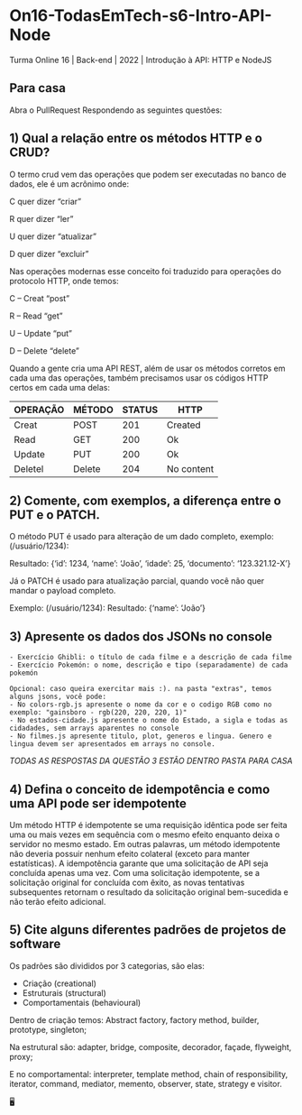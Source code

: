 # On16-TodasEmTech-s6-Intro-API-Node
Turma Online 16 | Back-end | 2022 | Introdução à API:
HTTP e NodeJS

## Para casa
Abra o PullRequest Respondendo as seguintes questões:

## 1) Qual a relação entre os métodos HTTP e o CRUD?

O termo crud vem das operações que podem ser executadas no banco de dados, ele é um acrônimo onde:

C quer dizer “criar”

R quer dizer “ler”

U quer dizer “atualizar”

D quer dizer “excluir”


Nas operações modernas esse conceito foi traduzido para operações do protocolo HTTP, onde temos:

C – Creat “post”

R – Read “get”

U – Update “put”

D – Delete “delete”

Quando a gente cria uma API REST, além de usar os métodos corretos em cada uma das operações, também precisamos usar os códigos HTTP certos em cada uma delas:

| OPERAÇÃO | MÉTODO | STATUS | HTTP | 
| --- | --- | --- | --- | 
| Creat | POST | 201 | Created |
| Read | GET | 200 | Ok |
| Update | PUT | 200 | Ok |
| Deletel | Delete | 204 | No content




## 2) Comente, com exemplos, a diferença entre o PUT e o PATCH.

O método PUT é usado para alteração de um dado completo, exemplo: 
(/usuário/1234):

Resultado: {‘id’: 1234, ‘name’: ‘João’, ‘idade’: 25, ‘documento’: ‘123.321.12-X’}

Já o PATCH é usado para atualização parcial, quando você não quer mandar o payload completo.

Exemplo: (/usuário/1234):
Resultado: {‘name’: ‘João’}




## 3) Apresente os dados dos JSONs no console
    - Exercício Ghibli: o título de cada filme e a descrição de cada filme
    - Exercício Pokemón: o nome, descrição e tipo (separadamente) de cada pokemón

    Opcional: caso queira exercitar mais :). na pasta "extras", temos alguns jsons, você pode:
    - No colors-rgb.js apresente o nome da cor e o codigo RGB como no exemplo: "gainsboro - rgb(220, 220, 220, 1)"
    - No estados-cidade.js apresente o nome do Estado, a sigla e todas as cidadades, sem arrays aparentes no console
    - No filmes.js apresente titulo, plot, generos e lingua. Genero e lingua devem ser apresentados em arrays no console.
*TODAS AS RESPOSTAS DA QUESTÃO 3 ESTÃO DENTRO PASTA PARA CASA*

## 4) Defina o conceito de idempotência e como uma API pode ser idempotente

Um método HTTP é idempotente se uma requisição idêntica pode ser feita uma ou mais vezes em sequência com o mesmo efeito enquanto deixa o servidor no mesmo estado. Em outras palavras, um método idempotente não deveria possuir nenhum efeito colateral (exceto para manter estatísticas).
A idempotência garante que uma solicitação de API seja concluída apenas uma vez. Com uma solicitação idempotente, se a solicitação original for concluída com êxito, as novas tentativas subsequentes retornam o resultado da solicitação original bem-sucedida e não terão efeito adicional.


## 5) Cite alguns diferentes padrões de projetos de software


Os padrões são divididos por 3 categorias, são elas:

- Criação (creational)
- Estruturais (structural)
- Comportamentais (behavioural) 

Dentro de criação temos: Abstract factory, factory method, builder, prototype, singleton;

Na estrutural são: adapter, bridge, composite, decorador, façade, flyweight, proxy;

E no comportamental: interpreter, template method, chain of responsibility, iterator, command, mediator, memento, observer, state, strategy e visitor. 



🖥️